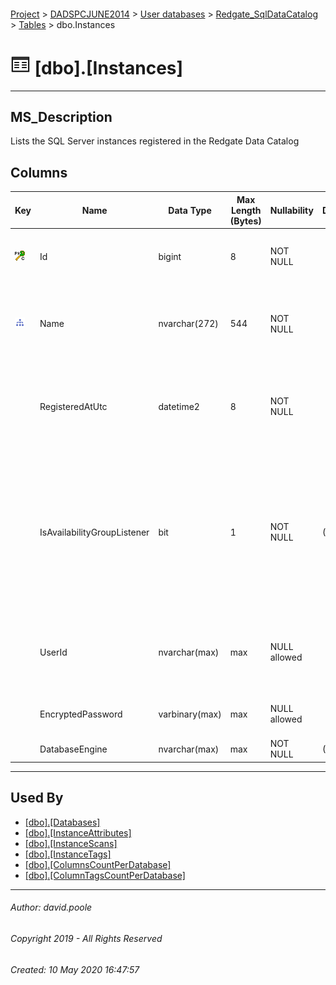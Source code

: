 #### 

[Project](../../../../readme.md) > [DADSPCJUNE2014](../../../readme.md) > [User databases](../../readme.md) > [Redgate_SqlDataCatalog](../readme.md) > [Tables](Tables.md) > dbo.Instances

# ![Tables](../../../../Images/Table32.png) [dbo].[Instances]

---

## <a name="#description"></a>MS_Description

Lists the SQL Server instances registered in the Redgate Data Catalog

## <a name="#columns"></a>Columns

| Key | Name | Data Type | Max Length (Bytes) | Nullability | Default | Description |
|---|---|---|---|---|---|---|
| [![Cluster Primary Key PK_Instances: Id](../../../../Images/pkcluster.png)](#indexes) | Id | bigint | 8 | NOT NULL |  | _Primary key that identifies the server instance record_ |
| [![Indexes IX_Instances_Name](../../../../Images/Index.png)](#indexes) | Name | nvarchar(272) | 544 | NOT NULL |  | _The name of the instance as used by application servers and ODBC connections_ |
|  | RegisteredAtUtc | datetime2 | 8 | NOT NULL |  | _The timestamp for when a SQL Server instance was registered through the user interface_ |
|  | IsAvailabilityGroupListener | bit | 1 | NOT NULL | ((0)) | _TRUE indicates that the "instance" is a virtual network name for the SQL Server.  The availability group listener will redirect traffic to the appropriate replica in an availability group _ |
|  | UserId | nvarchar(max) | max | NULL allowed |  | _When NT Authentication is not used then this is the database login name for the instance_ |
|  | EncryptedPassword | varbinary(max) | max | NULL allowed |  | _The none encrypted hash for the password._ |
|  | DatabaseEngine | nvarchar(max) | max | NOT NULL | (N'') | _SqlServer_ |


---

## <a name="#usedby"></a>Used By

* [[dbo].[Databases]](Databases.md)
* [[dbo].[InstanceAttributes]](InstanceAttributes.md)
* [[dbo].[InstanceScans]](InstanceScans.md)
* [[dbo].[InstanceTags]](InstanceTags.md)
* [[dbo].[ColumnsCountPerDatabase]](../Views/ColumnsCountPerDatabase.md)
* [[dbo].[ColumnTagsCountPerDatabase]](../Views/ColumnTagsCountPerDatabase.md)


---

###### Author:  david.poole

###### Copyright 2019 - All Rights Reserved

###### Created: 10 May 2020 16:47:57

